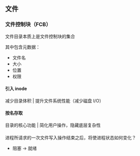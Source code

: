 
## 文件

### 文件控制块（FCB）

文件目录本质上是文件控制块的集合

其中包含元数据：
- 文件名
- 大小
- 位置
- 权限

#### 引入 inode 
减少目录体积 | 提升文件系统性能（减少磁盘 I/O）

#### 按名存取
目录的核心功能 | 简化用户操作，隐藏底层复杂性 

#### 
进程所请求的一次文件写入操作结束之后，将使进程状态如何变化？

- 阻塞 -> 就绪
